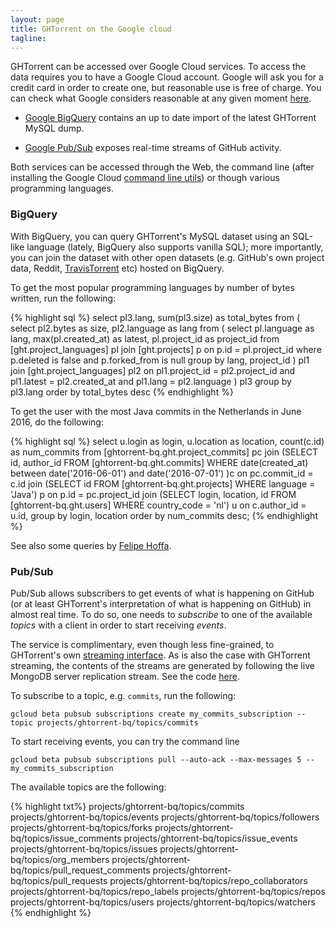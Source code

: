 ```yaml
---
layout: page
title: GHTorrent on the Google cloud
tagline:
---
```


GHTorrent can be accessed over Google Cloud services. To access the data
requires you to have a Google Cloud account. Google will ask you
for a credit card in order to create one, but reasonable use is free of charge.
You can check what Google considers reasonable at any given moment [here](https://cloud.google.com/pricing/free).

* [Google BigQuery](https://bigquery.cloud.google.com/dataset/ghtorrent-bq:ght)
  contains an up to date import of the latest GHTorrent MySQL dump.

* [Google Pub/Sub](https://console.cloud.google.com/cloudpubsub/topicList?project=ghtorrent-bq) exposes real-time streams of GitHub activity.

Both services can be accessed through the Web, the command line (after
installing the Google Cloud [command line utils](https://cloud.google.com/sdk/)) or though various programming languages.

### BigQuery

With BigQuery, you can query GHTorrent's MySQL dataset using an SQL-like
language (lately, BigQuery also supports vanilla SQL); more importantly, you can 
join the dataset with other open datasets (e.g. GitHub's own project data, Reddit, 
[TravisTorrent](https://travistorrent.testroots.org/page_access/) etc) hosted on BigQuery.

To get the most popular programming languages by number of bytes written,
run the following:

{% highlight sql %}
select pl3.lang, sum(pl3.size) as total_bytes
from (
  select pl2.bytes as size, pl2.language as lang
  from (
    select pl.language as lang, max(pl.created_at) as latest, pl.project_id as project_id
    from [ght.project_languages] pl
      join [ght.projects] p on p.id = pl.project_id
    where p.deleted is false
      and p.forked_from is null
    group by lang, project_id
  ) pl1 join [ght.project_languages] pl2 on pl1.project_id = pl2.project_id
                                        and pl1.latest = pl2.created_at
                                        and pl1.lang = pl2.language
) pl3
group by pl3.lang
order by total_bytes desc
{% endhighlight %}

To get the user with the most Java commits in the Netherlands in June 2016,
do the following:

{% highlight sql %}
select u.login as login, u.location as location, count(c.id) as num_commits
from [ghtorrent-bq.ght.project_commits] pc join
     (SELECT id, author_id FROM [ghtorrent-bq.ght.commits] WHERE
     date(created_at) between date('2016-06-01')
                          and date('2016-07-01') )c on pc.commit_id = c.id join
     (SELECT id
     FROM [ghtorrent-bq.ght.projects] WHERE language = 'Java') p on p.id = pc.project_id join
     (SELECT login, location, id
     FROM [ghtorrent-bq.ght.users]
     WHERE country_code = 'nl') u on c.author_id = u.id,
group by login, location
order by num_commits desc;
{% endhighlight %}

See also some queries by [Felipe Hoffa](https://medium.com/@hoffa/github-top-countries-201608-13f642493773).

### Pub/Sub

Pub/Sub allows subscribers to get events of what is happening on GitHub (or at
least GHTorrent's interpretation of what is happening on GitHub) in almost real time. 
To do so, one needs to *subscribe* to one of the available *topics* with
a client in order to start receiving *events*.

The service is complimentary, even though less fine-grained, to GHTorrent's own
[streaming interface](streaming.html). As is also the case with GHTorrent
streaming, the contents of the streams are generated by following the live
MongoDB server replication stream. See the code [here](https://github.com/ghtorrent/ghtorrent-streaming).

To subscribe to a topic, e.g. `commits`, run the following:

```
gcloud beta pubsub subscriptions create my_commits_subscription --topic projects/ghtorrent-bq/topics/commits
```

To start receiving events, you can try the command line

```
gcloud beta pubsub subscriptions pull --auto-ack --max-messages 5 -- my_commits_subscription
```

The available topics are the following:

{% highlight txt%}
projects/ghtorrent-bq/topics/commits
projects/ghtorrent-bq/topics/events
projects/ghtorrent-bq/topics/followers
projects/ghtorrent-bq/topics/forks
projects/ghtorrent-bq/topics/issue_comments
projects/ghtorrent-bq/topics/issue_events
projects/ghtorrent-bq/topics/issues
projects/ghtorrent-bq/topics/org_members
projects/ghtorrent-bq/topics/pull_request_comments
projects/ghtorrent-bq/topics/pull_requests
projects/ghtorrent-bq/topics/repo_collaborators
projects/ghtorrent-bq/topics/repo_labels
projects/ghtorrent-bq/topics/repos
projects/ghtorrent-bq/topics/users
projects/ghtorrent-bq/topics/watchers
{% endhighlight %}

